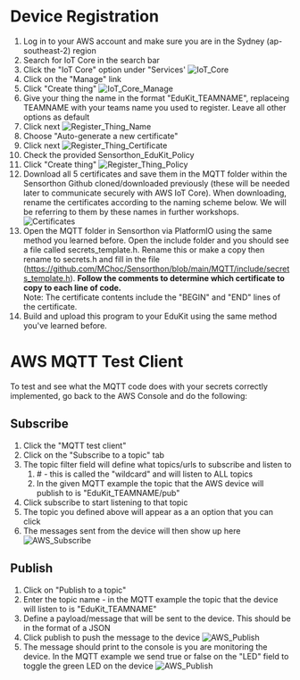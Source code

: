 # Device Registration

1. Log in to your AWS account and make sure you are in the Sydney (ap-southeast-2) region
2. Search for IoT Core in the search bar
3. Click the "IoT Core" option under "Services'
![IoT_Core](/Workshop/2.%20Device%20Registration/IoT_Core.png)
4. Click on the "Manage" link
5. Click "Create thing"
![IoT_Core_Manage](/Workshop/2.%20Device%20Registration/IoT_Core_Manage.png)
6. Give your thing the name in the format "EduKit_TEAMNAME", replaceing TEAMNAME with your teams name you used to register. Leave all other options as default
7. Click next
![Register_Thing_Name](/Workshop/2.%20Device%20Registration/Register_Thing_Name.png)
8. Choose "Auto-generate a new certificate"
9. Click next
![Register_Thing_Certificate](/Workshop/2.%20Device%20Registration/Register_Thing_Certificate.png)
10. Check the provided Sensorthon_EduKit_Policy
11. Click "Create thing"
![Register_Thing_Policy](/Workshop/2.%20Device%20Registration/Register_Thing_Policy.png)
12. Download all 5 certificates and save them in the MQTT folder within the Sensorthon Github cloned/downloaded previously (these will be needed later to communicate securely with AWS IoT Core). When downloading, rename the certificates according to the naming scheme below. We will be referring to them by these names in further workshops.
![Certificates](/Workshop/2.%20Device%20Registration/Certificates.png)
13. Open the MQTT folder in Sensorthon via PlatformIO using the same method you learned before. Open the include folder and you should see a file called secrets_template.h. Rename this or make a copy then rename to secrets.h and fill in the file (https://github.com/MChoc/Sensorthon/blob/main/MQTT/include/secrets_template.h). **Follow the comments to determine which certificate to copy to each line of code.** <br>
Note: The certificate contents include the "BEGIN" and "END" lines of the certificate.
14. Build and upload this program to your EduKit using the same method you've learned before.

# AWS MQTT Test Client
To test and see what the MQTT code does with your secrets correctly implemented, go back to the AWS Console and do the following:

## Subscribe

1. Click the "MQTT test client"
2. Click on the "Subscribe to a topic" tab
3. The topic filter field will define what topics/urls to subscribe and listen to
    1. \# - this is called the "wildcard" and will listen to ALL topics
    2. In the given MQTT example the topic that the AWS device will publish to is "EduKit_TEAMNAME/pub"
4. Click subscribe to start listening to that topic
5. The topic you defined above will appear as a an option that you can click
6. The messages sent from the device will then show up here
![AWS_Subscribe](/Workshop/2.%20Device%20Registration/AWS_Subscribe.png)

## Publish

1. Click on "Publish to a topic"
2. Enter the topic name - in the MQTT example the topic that the device will listen to is "EduKit_TEAMNAME"
3. Define a payload/message that will be sent to the device. This should be in the format of a JSON
4. Click publish to push the message to the device
![AWS_Publish](/Workshop/2.%20Device%20Registration/AWS_Publish_1.png)
5. The message should print to the console is you are monitoring the device. In the MQTT example we send true or false on the "LED" field to toggle the green LED on the device
![AWS_Publish](/Workshop/2.%20Device%20Registration/AWS_Publish_2.png)
